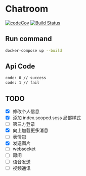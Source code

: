 # Chatroom

[![codeCov](https://codecov.io/gh/pengliheng/chatroom/branch/develop/graph/badge.svg)](https://codecov.io/gh/pengliheng/chatroom)
[![Build Status](https://travis-ci.org/pengliheng/chatroom.svg?branch=develop)](https://travis-ci.org/pengliheng/chatroom)

## Run command

```bash
docker-compose up --build
```

## Api Code

```bash
code: 0 // success
code: 1 // fail
```

## TODO

- [x] 修改个人信息
- [x] 添加 index.scoped.scss 局部样式
- [ ] 第三方登录
- [x] 向上加载更多消息
- [ ] 表情包
- [x] 发送图片
- [ ] websocket
- [ ] 房间
- [ ] 语音发送
- [ ] 视频通讯
